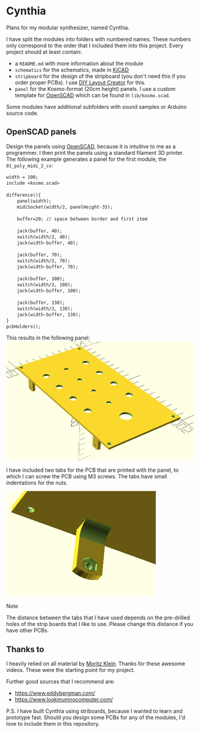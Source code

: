 # Cynthia

Plans for my modular synthesizer, named Cynthia.


I have split the modules into folders with numbered names.
These numbers only correspond to the order that I included them into this project.
Every project should at least contain:
- a `README.md` with more information about the module
- `schematics` for the schematics, made in [KiCAD](https://www.kicad.org/)
- `stripboard` for the design of the stripboard (you don't need this if you order proper PCBs). I use [DIY Layout Creator](https://diy-fever.com/software/diylc/) for this.
- `panel` for the Kosmo-format (20cm height) panels. I use a custom template for [OpenSCAD](https://diy-fever.com/software/diylc/) which can be found in `lib/kosmo.scad`.

Some modules have additional subfolders with sound samples or Arduino source code.


## OpenSCAD panels

Design the panels using [OpenSCAD](https://diy-fever.com/software/diylc/), because it is intuitive to me as a programmer.
I then print the panels using a standard filament 3D printer.
The following example generates a panel for the first module, the `01_poly_midi_2_cv`:

```
width = 100;
include <kosmo.scad>

difference(){
    panel(width);
    midiSocket(width/2, panelHeight-35);
    
    buffer=20; // space between border and first item

    jack(buffer, 40); 
    switch(width/2, 40);
    jack(width-buffer, 40);
    
    jack(buffer, 70); 
    switch(width/2, 70);
    jack(width-buffer, 70);
    
    jack(buffer, 100); 
    switch(width/2, 100);
    jack(width-buffer, 100);
    
    jack(buffer, 130); 
    switch(width/2, 130);
    jack(width-buffer, 130);
}
pcbHolders();

```

This results in the following panel: ![generated panel](images/01_poly_midi_2_cv.png)

I have included two tabs for the PCB that are printed with the panel, to which I can screw the PCB using M3 screws.
The tabs have small indentations for the nuts.

![pcb tabs](images/pcb_holder.png)

> [!NOTE]
> The distance between the tabs that I have used depends on the pre-drilled holes of the strip boards that I like to use.
> Please change this distance if you have other PCBs.

## Thanks to

I heavily relied on all material by [Moritz Klein](https://www.youtube.com/@MoritzKlein0). Thanks for these awesome videos. These were the starting point for my project.

Further good sources that I recommend are: 
 - https://www.eddybergman.com/
 - https://www.lookmumnocomputer.com/


P.S. I have built Cynthia using striboards, because I wanted to learn and prototype fast.
Should you design some PCBs for any of the modules, I'd love to include them in this repository.
